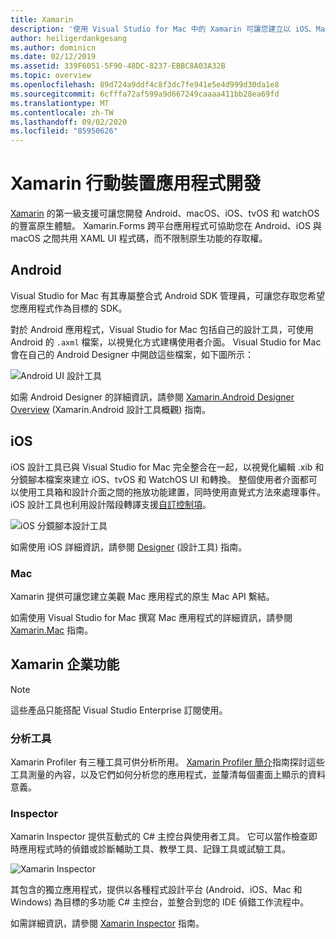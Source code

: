 ```yaml
---
title: Xamarin
description: '使用 Visual Studio for Mac 中的 Xamarin 可讓您建立以 iOS、Mac、Android、tvOS 和 watchOS 為目標的跨平台應用程式 '
author: heiligerdankgesang
ms.author: dominicn
ms.date: 02/12/2019
ms.assetid: 339F6051-5F90-48DC-8237-EBBC8A03A32B
ms.topic: overview
ms.openlocfilehash: 89d724a9ddf4c8f3dc7fe941e5e4d999d30da1e8
ms.sourcegitcommit: 6cfffa72af599a9d667249caaaa411bb28ea69fd
ms.translationtype: MT
ms.contentlocale: zh-TW
ms.lasthandoff: 09/02/2020
ms.locfileid: "85950626"
---
```

# <a name="xamarin-mobile-app-development"></a>Xamarin 行動裝置應用程式開發

[Xamarin](/xamarin) 的第一級支援可讓您開發 Android、macOS、iOS、tvOS 和 watchOS 的豐富原生體驗。 Xamarin.Forms 跨平台應用程式可協助您在 Android、iOS 與 macOS 之間共用 XAML UI 程式碼，而不限制原生功能的存取權。

## <a name="android"></a>Android

Visual Studio for Mac 有其專屬整合式 Android SDK 管理員，可讓您存取您希望您應用程式作為目標的 SDK。

對於 Android 應用程式，Visual Studio for Mac 包括自己的設計工具，可使用 Android 的 `.axml` 檔案，以視覺化方式建構使用者介面。 Visual Studio for Mac 會在自己的 Android Designer 中開啟這些檔案，如下圖所示：

![Android UI 設計工具](media/intro-image31.png)

如需 Android Designer 的詳細資訊，請參閱 [Xamarin.Android Designer Overview](/xamarin/android/user-interface/android-designer/index) (Xamarin.Android 設計工具概觀) 指南。

## <a name="ios"></a>iOS

iOS 設計工具已與 Visual Studio for Mac 完全整合在一起，以視覺化編輯 .xib 和分鏡腳本檔案來建立 iOS、tvOS 和 WatchOS UI 和轉換。 整個使用者介面都可以使用工具箱和設計介面之間的拖放功能建置，同時使用直覺式方法來處理事件。 iOS 設計工具也利用設計階段轉譯支援[自訂控制項](/xamarin/ios/user-interface/designer/ios-designable-controls-overview)。

![iOS 分鏡腳本設計工具](media/intro-image30.png)

如需使用 iOS 詳細資訊，請參閱 [Designer](/xamarin/ios/user-interface/designer/?tabs=macos) (設計工具) 指南。

### <a name="mac"></a>Mac

Xamarin 提供可讓您建立美觀 Mac 應用程式的原生 Mac API 繫結。

如需使用 Visual Studio for Mac 撰寫 Mac 應用程式的詳細資訊，請參閱 [Xamarin.Mac](/xamarin/mac/get-started/index) 指南。

## <a name="xamarin-enterprise-features"></a>Xamarin 企業功能

> [!Note]
> 這些產品只能搭配 Visual Studio Enterprise 訂閱使用。

### <a name="profiler"></a>分析工具

Xamarin Profiler 有三種工具可供分析所用。 [Xamarin Profiler 簡介](/xamarin/tools/profiler/index?tabs=macos)指南探討這些工具測量的內容，以及它們如何分析您的應用程式，並釐清每個畫面上顯示的資料意義。

### <a name="inspector"></a>Inspector

Xamarin Inspector 提供互動式的 C# 主控台與使用者工具。 它可以當作檢查即時應用程式時的偵錯或診斷輔助工具、教學工具、記錄工具或試驗工具。

![Xamarin Inspector](media/intro-inspector.png)

其包含的獨立應用程式，提供以各種程式設計平台 (Android、iOS、Mac 和 Windows) 為目標的多功能 C# 主控台，並整合到您的 IDE 偵錯工作流程中。

如需詳細資訊，請參閱 [Xamarin Inspector](/xamarin/tools/inspector/) 指南。